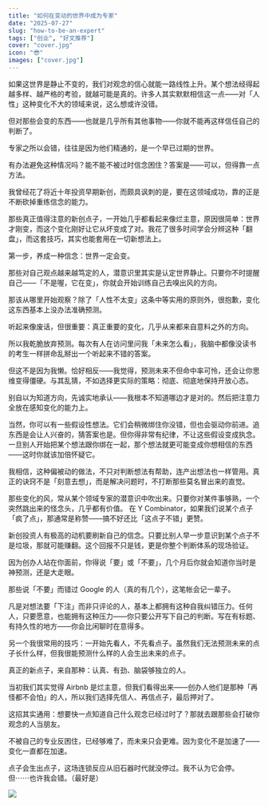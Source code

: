 ```yaml
---
title: "如何在变动的世界中成为专家"
date: "2025-07-27"
slug: "how-to-be-an-expert"
tags: ["创业", "好文推荐"]
cover: "cover.jpg"
icon: "😎"
images: ["cover.jpg"]
---
```

如果这世界是静止不变的，我们对观念的信心就能一路线性上升。某个想法经得起越多样、越严格的考验，就越可能是真的。许多人其实默默相信这一点——对「人性」这种变化不大的领域来说，这么想或许没错。



但对那些会变的东西——也就是几乎所有其他事物——你就不能再这样信任自己的判断了。



专家之所以会错，往往是因为他们精通的，是一个早已过期的世界。



有办法避免这种情况吗？能不能不被过时信念困住？答案是——可以，但得靠一点方法。



我曾经花了将近十年投资早期新创，而颇具讽刺的是，要在这领域成功，靠的正是不断砍掉重练信念的能力。



那些真正值得注意的新创点子，一开始几乎都看起来像烂主意，原因很简单：世界才刚变，而这个变化刚好让它从坏变成了对。我花了很多时间学会分辨这种「翻盘」，而这套技巧，其实也能套用在一切新想法上。



第一步，养成一种信念：世界一定会变。



那些对自己观点越来越笃定的人，潜意识里其实是认定世界静止。只要你不时提醒自己——「不是喔，它在变」，你就会开始训练自己去嗅出风的方向。



那该从哪里开始观察？除了「人性不太变」这条中等实用的原则外，很抱歉，变化这东西基本上没办法准确预测。



听起来像废话，但很重要：真正重要的变化，几乎从来都来自意料之外的方向。



所以我乾脆放弃预测。每次有人在访问里问我「未来怎么看」，我脑中都像没读书的考生一样拼命乱掰出一个听起来不错的答案。



但这不是因为我懒。恰好相反——我觉得，预测未来不但命中率可怜，还会让你思维变得僵硬。与其乱猜，不如选择更实际的策略：彻底、彻底地保持开放心态。



别自以为知道方向，先诚实地承认——我根本不知道哪边才是对的。然后把注意力全放在感知变化的能力上。



当然，你可以有一些假设性想法。它们会稍微绑住你没错，但也会驱动你前进。追东西是会让人兴奋的，猜答案也是。但你得非常有纪律，不让这些假设变成执念。
一旦别人开始把某个想法跟你绑在一起，那个想法就更可能变成你想相信的东西——这时你就该加倍怀疑它。



我相信，这种偏被动的做法，不只对判断想法有帮助，连产出想法也一样管用。真正的诀窍不是「刻意去想」，而是解决问题时，不打断那些莫名冒出来的直觉。



那些变化的风，常从某个领域专家的潜意识中吹出来。只要你对某件事够熟，一个突然跳出来的怪念头，几乎都有价值。
在 Y Combinator，如果我们说某个点子「疯了点」，那通常是称赞——搞不好还比「这点子不错」更赞。



新创投资人有极高的动机要刷新自己的信念。只要比别人早一步意识到某个点子不是垃圾，那就可能赚翻。这个回报不只是钱，更是你整个判断体系的现场验证。



因为创办人站在你面前，你得说「要」或「不要」，几个月后你就会知道你当时是神预测，还是大走眼。



那些说「不要」而错过 Google 的人（真的有几个），这笔帐会记一辈子。



凡是对想法要「下注」而非只评论的人，基本上都拥有这种自我纠错压力。任何人，只要愿意，也能拥有这种压力——你只要公开写下自己的判断。写在有标题、有持久性的地方——你会比闲聊时在意得多。



另一个我很常用的技巧：一开始先看人，不先看点子。虽然我们无法预测未来的点子长什么样，但我很能预测什么样的人会生出未来的点子。



真正的新点子，来自那种：认真、有劲、脑袋够独立的人。



当初我们其实觉得 Airbnb 是烂主意，但我们看得出来——创办人他们是那种「再怪都不会怕」的人，所以我们选择先信人、再信点子，最后押对了。



这招其实通用：想要快一点知道自己什么观念已经过时了？那就去跟那些会打破你观念的人当朋友。



不被自己的专业反困住，已经够难了，而未来只会更难。因为变化不是加速了——变化一直都在加速。



点子会生出点子，这场连锁反应从旧石器时代就没停过。我不认为它会停。
但⋯⋯也许我会错。（最好是）




![](https://prod-files-secure.s3.us-west-2.amazonaws.com/112d0858-5090-4d34-a606-b75eb8d65fd2/46476355-9cf3-4e99-9b7a-3531bc426380/1000202064.png?X-Amz-Algorithm=AWS4-HMAC-SHA256&X-Amz-Content-Sha256=UNSIGNED-PAYLOAD&X-Amz-Credential=ASIAZI2LB466ZGFULLHG%2F20251028%2Fus-west-2%2Fs3%2Faws4_request&X-Amz-Date=20251028T185502Z&X-Amz-Expires=3600&X-Amz-Security-Token=IQoJb3JpZ2luX2VjEAsaCXVzLXdlc3QtMiJHMEUCIQCD1WHaqJTWTJD%2FlyuyxbUM8Ao%2B%2FF5QNGtusswzkaWhWgIgRxay6h2UCeFcopiuCOdbOfQJW1%2Fl7mevGnNn1wdhyDsqiAQIxP%2F%2F%2F%2F%2F%2F%2F%2F%2F%2FARAAGgw2Mzc0MjMxODM4MDUiDCjEEhPQKlUalUgjoCrcA0B6k2%2FUHpCFlNdANK4%2BJlLqKqmBls8LzvEUZhFHwTSNbBMQuuB7U7B2ADQQhMlXk0%2FO%2Bmlf2nm8lZ6AnJIGVQN81FRPMptt0Hoi8SZVvUNDctIoqknsi5u0wJAY0Vz%2Bb781Wnlf8%2BDRM88apwIzfcrD1yYk2Bj3itTUlUeIWPFQwF2q4pZtHt3z%2FHidCI2LjG2yxDai2y2sAZqooeoWEq0rcRbfkMpukq4aUubRYgGugup8tc9k7UGs1GidMV3O3f7%2Fb4fm%2BLw9cwro6ra%2BOlxjMakF5McWZ8G7uyzGWWMqt1S26653Jxs%2BXhg6rAOk4%2FTAhQzg3FeKgTasIk5tc%2FgrY6hIwNeD5KWwm4Pj44xYTuCgQG7fiWR8TKJ%2BoKv1mnAzyQC%2BgFwKKfvDm25f%2FBpUKpFGmB7heH8%2BQgk%2Fpkg9Yp9vt7owD0jsbrNXgmVPTE3V%2BEXrbspeH%2BN9pbxAtbyZkyzbvXRI%2FTVWkCeexGUFdzXSDvVjYgV9WHhOJFI%2B9Lh2eHJzQZjQQvtUbnJE1Snfaa3mwK7qtbEP9QhSb3kyjU3msOLpu6LBER8qP5RNieCgUMrVDpULDJURqNYSYOwdcjAFWsqYNxB64quz3U%2FetfJAnLhFAox8zaPWMIeYhMgGOqUBB5xx%2FuVQj3zwfX4jKJw2ljiGgHImx7qnlXO3L4yJDzALFNvZ6ZfRt3mmDrnthdYKqz4kM%2BisZF%2B3HInFDnNv%2BId0x8YajxfM6SE1JYzUMDjiOZrSVXig%2FSQhNnQLHHYlXsxJ5Jo3pVG%2FWyUZH2zi7PneQMhwvCbObkoMLGpcfALF7I%2BFqy4GUJQUlm%2F9bBp6A0%2FtMysXHPKDwwfDeuIVCj5URgKm&X-Amz-Signature=52de71392b383ebd2070d1dc3a5ea1a54eeb04840b86ea4dbc3f24395eac12bc&X-Amz-SignedHeaders=host&x-amz-checksum-mode=ENABLED&x-id=GetObject)

